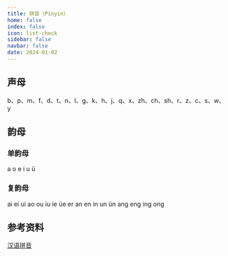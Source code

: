 ```yaml
---
title: 拼音（Pinyin）
home: false
index: false
icon: list-check
sidebar: false
navbar: false
date: 2024-01-02
---
```


## 声母
b、p、m、f、d、t、n、l、g、k、h、j、q、x、zh、ch、sh、r、z、c、s、w、y


## 韵母
### 单韵母
a o e i u ü 
### 复韵母
ai ei ui ao ou iu ie üe er an en in un ün ang eng ing ong


## 参考资料
[汉语拼音](http://yunmu.hanyupinyin.cn/)
